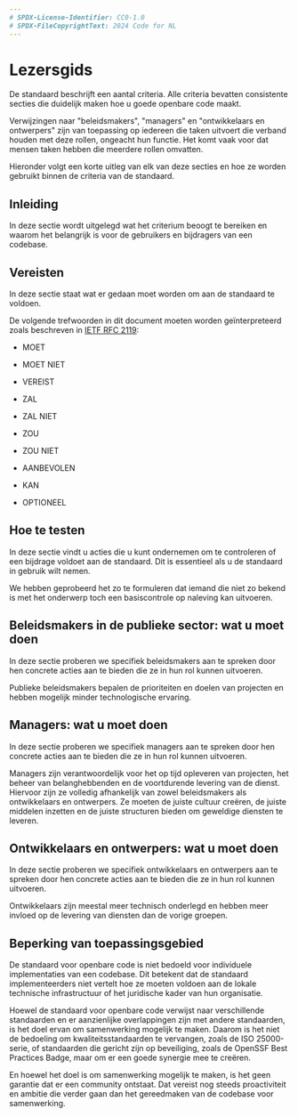 ```yaml
---
# SPDX-License-Identifier: CC0-1.0
# SPDX-FileCopyrightText: 2024 Code for NL
---
```


# Lezersgids

De standaard beschrijft een aantal criteria. Alle criteria bevatten consistente secties die duidelijk maken hoe u goede openbare code maakt.

Verwijzingen naar \"beleidsmakers\", \"managers\" en \"ontwikkelaars en ontwerpers\" zijn van toepassing op iedereen die taken uitvoert die verband houden met deze rollen, ongeacht hun functie. Het komt vaak voor dat mensen taken hebben die meerdere rollen omvatten.

Hieronder volgt een korte uitleg van elk van deze secties en hoe ze worden gebruikt binnen de criteria van de standaard.

## Inleiding

In deze sectie wordt uitgelegd wat het criterium beoogt te bereiken en waarom het belangrijk is voor de gebruikers en bijdragers van een codebase.

## Vereisten

In deze sectie staat wat er gedaan moet worden om aan de standaard te voldoen.

De volgende trefwoorden in dit document moeten worden geïnterpreteerd zoals beschreven in [IETF RFC 2119][]:

-   MOET

-   MOET NIET

-   VEREIST

-   ZAL

-   ZAL NIET

-   ZOU

-   ZOU NIET

-   AANBEVOLEN

-   KAN

-   OPTIONEEL

## Hoe te testen

In deze sectie vindt u acties die u kunt ondernemen om te controleren of een bijdrage voldoet aan de standaard. Dit is essentieel als u de standaard in gebruik wilt nemen.

We hebben geprobeerd het zo te formuleren dat iemand die niet zo bekend is met het onderwerp toch een basiscontrole op naleving kan uitvoeren.

## Beleidsmakers in de publieke sector: wat u moet doen

In deze sectie proberen we specifiek beleidsmakers aan te spreken door hen concrete acties aan te bieden die ze in hun rol kunnen uitvoeren.

Publieke beleidsmakers bepalen de prioriteiten en doelen van projecten en hebben mogelijk minder technologische ervaring.

## Managers: wat u moet doen

In deze sectie proberen we specifiek managers aan te spreken door hen concrete acties aan te bieden die ze in hun rol kunnen uitvoeren.

Managers zijn verantwoordelijk voor het op tijd opleveren van projecten, het beheer van belanghebbenden en de voortdurende levering van de dienst. Hiervoor zijn ze volledig afhankelijk van zowel beleidsmakers als ontwikkelaars en ontwerpers. Ze moeten de juiste cultuur creëren, de juiste middelen inzetten en de juiste structuren bieden om geweldige diensten te leveren.

## Ontwikkelaars en ontwerpers: wat u moet doen

In deze sectie proberen we specifiek ontwikkelaars en ontwerpers aan te spreken door hen concrete acties aan te bieden die ze in hun rol kunnen uitvoeren.

Ontwikkelaars zijn meestal meer technisch onderlegd en hebben meer invloed op de levering van diensten dan de vorige groepen.

## Beperking van toepassingsgebied

De standaard voor openbare code is niet bedoeld voor individuele implementaties van een codebase. Dit betekent dat de standaard implementeerders niet vertelt hoe ze moeten voldoen aan de lokale technische infrastructuur of het juridische kader van hun organisatie.

Hoewel de standaard voor openbare code verwijst naar verschillende standaarden en er aanzienlijke overlappingen zijn met andere standaarden, is het doel ervan om samenwerking mogelijk te maken. Daarom is het niet de bedoeling om kwaliteitsstandaarden te vervangen, zoals de ISO 25000-serie, of standaarden die gericht zijn op beveiliging, zoals de OpenSSF Best Practices Badge, maar om er een goede synergie mee te creëren.

En hoewel het doel is om samenwerking mogelijk te maken, is het geen garantie dat er een community ontstaat. Dat vereist nog steeds proactiviteit en ambitie die verder gaan dan het gereedmaken van de codebase voor samenwerking.

  [IETF RFC 2119]: https://tools.ietf.org/html/rfc2119
